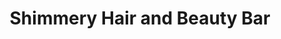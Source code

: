 ---
title: "Shimmery Hair and Beauty Bar"
url: /lexington/shimmery-hair-and-beauty-bar/
shop: beauty
---